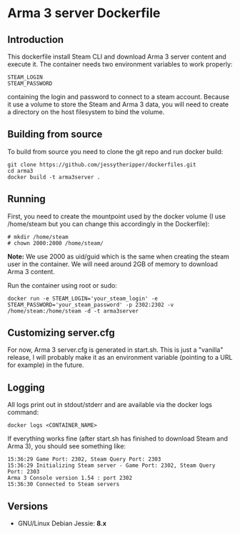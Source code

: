 # Arma 3 server Dockerfile

## Introduction

This dockerfile install Steam CLI and download Arma 3 server content and execute it. 
The container needs two environment variables to work properly:
```
STEAM_LOGIN
STEAM_PASSWORD
```
containing the login and password to connect to a steam account.
Because it use a volume to store the Steam and Arma 3 data, you will need to create a directory on the host filesystem to bind the volume.

## Building from source

To build from source you need to clone the git repo and run docker build:
```
git clone https://github.com/jessytheripper/dockerfiles.git
cd arma3
docker build -t arma3server .
```

## Running

First, you need to create the mountpoint used by the docker volume (I use /home/steam but you can change this accordingly in the Dockerfile):
```
# mkdir /home/steam
# chown 2000:2000 /home/steam/
```

**Note:** We use 2000 as uid/guid which is the same when creating the steam user in the container. We will need around 2GB of memory to download Arma 3 content.

Run the container using root or sudo:
```
docker run -e STEAM_LOGIN='your_steam_login' -e STEAM_PASSWORD='your_steam_password' -p 2302:2302 -v /home/steam:/home/steam -d -t arma3server
```

## Customizing server.cfg

For now, Arma 3 server.cfg is generated in start.sh. This is just a "vanilla" release, I will probably make it as an environment variable (pointing to a URL for example) in the future.

## Logging

All logs print out in stdout/stderr and are available via the docker logs command:
```
docker logs <CONTAINER_NAME>
```

If everything works fine (after start.sh has finished to download Steam and Arma 3), you should see something like:
```
15:36:29 Game Port: 2302, Steam Query Port: 2303
15:36:29 Initializing Steam server - Game Port: 2302, Steam Query Port: 2303
Arma 3 Console version 1.54 : port 2302
15:36:30 Connected to Steam servers
```

## Versions

- GNU/Linux Debian Jessie: **8.x**
